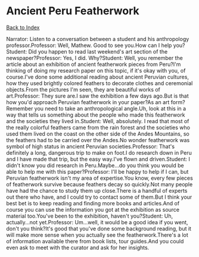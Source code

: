 # Ancient Peru Featherwork
[Back to Index](https://github.com/windows10010/tpoExtractor/blog/master/README.md)

Narrator: Listen to a conversation between a student and his anthropology professor.Professor: Well, Mathew. Good to see you.How can I help you?Student: Did you happen to read last weekend's art section of the newspaper?Professor: Yes, I did. Why?Student: Well, you remember the article about an exhibition of ancient featherwork pieces from Peru?I'm thinking of doing my research paper on this topic, if it's okay with you, of course.I've done some additional reading about ancient Peruvian cultures, how they used brightly colored feathers to decorate clothes and ceremonial objects.From the pictures I'm seen, they are beautiful works of art.Professor: They sure are.I saw the exhibition a few days ago.But is that how you'd approach Peruvian featherwork in your paper?As an art form?Remember you need to take an anthropological angle.Uh, look at this in a way that tells us something about the people who made this featherwork and the societies they lived in.Student: Well, absolutely. I read that most of the really colorful feathers came from the rain forest and the societies who used them lived on the coast on the other side of the Andes Mountains, so the feathers had to be carried over the Andes.No wonder featherwork was symbol of high status in ancient Peruvian societies.Professor: That's definitely a long, dangerous trip to make on foot.I do research down in Peru and I have made that trip, but the easy way.I've flown and driven.Student: I didn't know you did research in Peru.Maybe...do you think you would be able to help me with this paper?Professor: I'll be happy to help if I can, but Peruvian featherwork isn't my area of expertise.You know, every few pieces of featherwork survive because feathers decay so quickly.Not many people have had the chance to study them up close.There is a handful of experts out there who have, and I could try to contact some of them.But I think your best bet is to keep reading and finding more books and articles.And of course you can use the information you got at the exhibition as source material too.You've been to the exhibition, haven't you?Student: Uh, actually...not yet.Professor: Um...well, it would be a good idea if you went, don't you think?It's good that you've done some background reading, but it will make more sense when you actually see the featherwork.There's a lot of information available there from book lists, tour guides.And you could even ask to meet with the curator and ask for her insights.
 